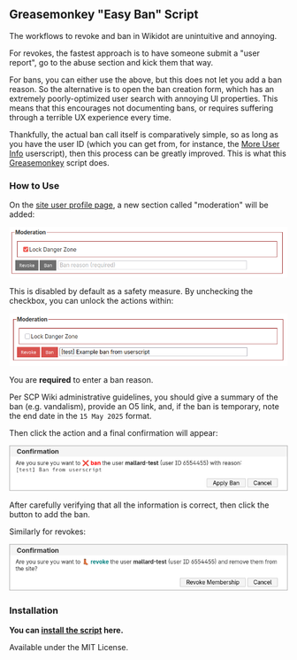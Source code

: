 ## Greasemonkey "Easy Ban" Script

The workflows to revoke and ban in Wikidot are unintuitive and annoying.

For revokes, the fastest approach is to have someone submit a "user report", go to the abuse section and kick them that way.

For bans, you can either use the above, but this does not let you add a ban reason. So the alternative is to open the ban creation form, which has an extremely poorly-optimized user search with annoying UI properties. This means that this encourages not documenting bans, or requires suffering through a terrible UX experience every time.

Thankfully, the actual ban call itself is comparatively simple, so as long as you have the user ID (which you can get from, for instance, the [More User Info](https://github.com/scpwiki/user-info-script) userscript), then this process can be greatly improved. This is what this [Greasemonkey](https://www.greasespot.net) script does.

### How to Use

On the [site user profile page](https://scp-wiki.wikidot.com/system:user/mallard-test), a new section called "moderation" will be added:

![screenshot of disabled moderation section](screenshot-moderation-disabled.png)

This is disabled by default as a safety measure. By unchecking the checkbox, you can unlock the actions within:

![screenshot of moderation section](screenshot-moderation.png)

You are **required** to enter a ban reason.

Per SCP Wiki administrative guidelines, you should give a summary of the ban (e.g. vandalism), provide an O5 link, and, if the ban is temporary, note the end date in the `15 May 2025` format.

Then click the action and a final confirmation will appear:

![screenshot of confirmation](screenshot-ban-confirmation.png)

After carefully verifying that all the information is correct, then click the button to add the ban.

Similarly for revokes:

![screenshot of confirmation](screenshot-revoke-confirmation.png)

### Installation

**You can [install the script](https://github.com/scpwiki/easy-ban-script/raw/main/easy-ban.user.js) here.**

Available under the MIT License.

